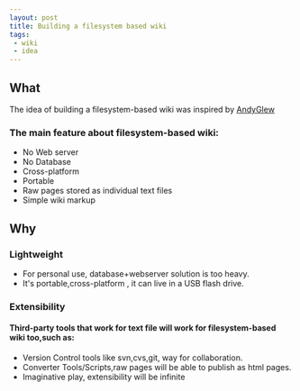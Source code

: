 ```yaml
---
layout: post
title: Building a filesystem based wiki
tags:
 - wiki
 - idea
---
```


## What

The idea of building a filesystem-based wiki was inspired by [AndyGlew](http://c2.com/cgi/wiki/?FilesystemBasedWiki)

### The main feature about filesystem-based wiki:
 - No Web server
 - No Database
 - Cross-platform
 - Portable
 - Raw pages stored as individual text files
 - Simple wiki markup

<!-- end_preview -->

## Why

### Lightweight

 - For personal use, database+webserver solution is too heavy.
 - It's portable,cross-platform , it can live in a USB flash drive.

### Extensibility

#### Third-party tools that work for text file will work for filesystem-based wiki too,such as:
 - Version Control tools like svn,cvs,git, way for collaboration.
 - Converter Tools/Scripts,raw pages will be able to publish as html pages.
 - Imaginative play, extensibility will be infinite


